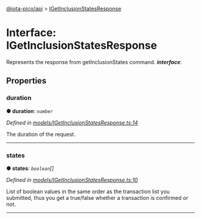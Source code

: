[@iota-pico/api](../README.md) > [IGetInclusionStatesResponse](../interfaces/igetinclusionstatesresponse.md)



# Interface: IGetInclusionStatesResponse


Represents the response from getInclusionStates command.
*__interface__*: 



## Properties
<a id="duration"></a>

###  duration

**●  duration**:  *`number`* 

*Defined in [models/IGetInclusionStatesResponse.ts:14](https://github.com/iotaeco/iota-pico-api/blob/37bd8b5/src/models/IGetInclusionStatesResponse.ts#L14)*



The duration of the request.




___

<a id="states"></a>

###  states

**●  states**:  *`boolean`[]* 

*Defined in [models/IGetInclusionStatesResponse.ts:10](https://github.com/iotaeco/iota-pico-api/blob/37bd8b5/src/models/IGetInclusionStatesResponse.ts#L10)*



List of boolean values in the same order as the transaction list you submitted, thus you get a true/false whether a transaction is confirmed or not.




___


